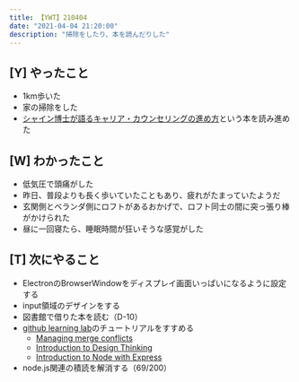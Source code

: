 ```yaml
---
title: 【YWT】210404
date: "2021-04-04 21:20:00"
description: "掃除をしたり、本を読んだりした"
---
```


## [Y] やったこと

- 1km歩いた
- 家の掃除をした
- [シャイン博士が語るキャリア・カウンセリングの進め方](https://gist.github.com/LeeDDHH/cd52dec019405a17c743b4f322f07f0a)という本を読み進めた

## [W] わかったこと

- 低気圧で頭痛がした
- 昨日、普段よりも長く歩いていたこともあり、疲れがたまっていたようだ
- 玄関側とベランダ側にロフトがあるおかげで、ロフト同士の間に突っ張り棒がかけられた
- 昼に一回寝たら、睡眠時間が狂いそうな感覚がした

## [T] 次にやること

- ElectronのBrowserWindowをディスプレイ画面いっぱいになるように設定する
- input領域のデザインをする
- 図書館で借りた本を読む（D-10）
- [github learning lab](https://lab.github.com/githubtraining)のチュートリアルをすすめる
  - [Managing merge conflicts](https://lab.github.com/githubtraining/managing-merge-conflicts)
  - [Introduction to Design Thinking](https://lab.github.com/githubtraining/introduction-to-design-thinking)
  - [Introduction to Node with Express](https://lab.github.com/everydeveloper/introduction-to-node-with-express)
- node.js関連の積読を解消する（69/200）

<!-- https://twitter.com/camomile_cafe/status/1378688134506979329?s=20 -->
